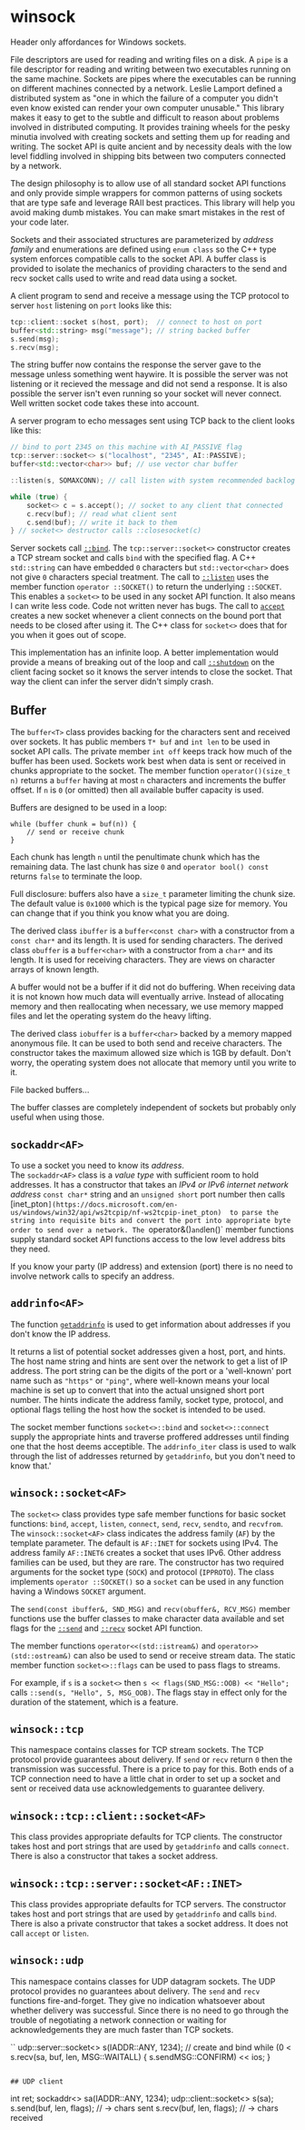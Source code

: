 # winsock

Header only affordances for Windows sockets.

File descriptors are used for reading and writing files on a disk. 
A `pipe` is a file descriptor for reading and writing between two executables running on the same machine.
Sockets are pipes where the executables can be running on different machines connected by a network.
Leslie Lamport defined a distributed system as "one in which the failure of a computer you didn't even 
know existed can render your own computer unusable." This library makes it easy
to get to the subtle and difficult to reason about problems involved in distributed computing.
It provides training wheels for the pesky minutia involved with creating sockets
and setting them up for reading and writing. The socket API is quite ancient and
by necessity deals with the low level fiddling involved in shipping bits
between two computers connected by a network.

The design philosophy is to allow use of all standard socket API functions
and only provide simple wrappers for common patterns of using sockets
that are type safe and leverage RAII best practices. 
This library will help you avoid making dumb mistakes. 
You can make smart mistakes in the rest of your code later.

Sockets and their associated structures are parameterized by _address family_
and enumerations are defined using `enum class`
so the C++ type system enforces compatible calls to the socket API. 
A buffer class is provided to isolate the mechanics of
providing characters to the send and recv socket calls used to write
and read data using a socket.

A client program to send and receive a message using the TCP protocol to server 
`host` listening on `port` looks like this:
```C++
tcp::client::socket s(host, port);  // connect to host on port
buffer<std::string> msg("message"); // string backed buffer
s.send(msg);
s.recv(msg);
```
The string buffer now contains the response the server gave to the message
unless something went haywire.
It is possible the server was not
listening or it recieved the message and did not send a response.
It is also possible the server isn't even running so your socket will
never connect. Well written socket code takes these into account.

A server program to echo messages sent using TCP back to the client looks like this:
```C++
// bind to port 2345 on this machine with AI_PASSIVE flag
tcp::server::socket<> s("localhost", "2345", AI::PASSIVE);
buffer<std::vector<char>> buf; // use vector char buffer 

::listen(s, SOMAXCONN); // call listen with system recommended backlog

while (true) {
	socket<> c = s.accept(); // socket to any client that connected
	c.recv(buf); // read what client sent
	c.send(buf); // write it back to them
} // socket<> destructor calls ::closesocket(c)
```
Server sockets call [`::bind`](https://docs.microsoft.com/en-us/windows/win32/api/winsock/nf-winsock-bind).
The `tcp::server::socket<>` constructor creates a TCP stream socket and calls
`bind` with the specified flag.
A C++ `std::string` can have embedded `0` characters but `std::vector<char>` does not give `0` characters special treatment.
The call to [`::listen`](https://docs.microsoft.com/en-us/windows/win32/api/winsock2/nf-winsock2-listen)
uses the member function `operator ::SOCKET()` to return
the underlying `::SOCKET`. This enables a `socket<>` to be used in any socket API function. 
It also means I can write less code. Code not written never has bugs.
The call to [`accept`](https://docs.microsoft.com/en-us/windows/win32/api/winsock2/nf-winsock2-accept)
creates a new socket whenever a client connects on the bound port that needs to be closed after using it.
The C++ class for `socket<>` does that for you when it goes out of scope.

This implementation has an infinite loop. A better implementation would provide a means of
breaking out of the loop and call [`::shutdown`](https://docs.microsoft.com/en-us/windows/win32/api/winsock2/nf-winsock2-shutdown)
on the client facing socket so it knows the server intends to close the socket.
That way the client can infer the server didn't simply crash.  

## Buffer

The `buffer<T>` class provides backing for the characters sent and received over sockets.
It has public members `T* buf` and `int len` to be used in socket API calls.
The private member `int off` keeps track how much of the buffer has been used.
Sockets work best when data is sent or received in chunks appropriate to the socket.
The member function `operator()(size_t n)` returns a `buffer` having
at most `n` characters and increments the buffer offset.
If `n` is `0` (or omitted) then all available buffer capacity is used.

Buffers are designed to be used in a loop:
```
while (buffer chunk = buf(n)) {
	// send or receive chunk
}
```
Each chunk has length `n` until the penultimate chunk which has the remaining
data. The last chunk has size `0` and `operator bool() const` returns
`false` to terminate the loop.

Full disclosure: buffers also have a `size_t` parameter limiting the
chunk size. The default value is `0x1000` which is the typical page
size for memory. You can change that if you think you know what you
are doing.

The derived class `ibuffer` is a `buffer<const char>` with a constructor
from a `const char*` and its length. It is used for sending characters.
The derived class `obuffer` is a `buffer<char>` with a constructor
from a `char*` and its length. It is used for receiving characters. 
They are views on character arrays of known length.

A buffer would not be a buffer if it did not do buffering.
When receiving data it is not known how much data will
eventually arrive. Instead of allocating memory and then reallocating
when necessary, we use memory mapped files and let the
operating system do the heavy lifting.

The derived class `iobuffer` is a
`buffer<char>` backed by a memory mapped anonymous file. It
can be used to both send and receive characters. The constructor
takes the maximum allowed size which is 1GB by default.
Don't worry, the operating system does not allocate that
memory until you write to it.

File backed buffers...

The buffer classes are completely independent of sockets but probably only useful when using those.

## `sockaddr<AF>`

To use a socket you need to know its _address_.  
The `sockaddr<AF>` class is a _value type_ with sufficient room to hold addresses. 
It has a constructor that takes an _IPv4 or IPv6 internet network address_ `const char*` string 
and an `unsigned short` port number then calls
[inet_pton`](https://docs.microsoft.com/en-us/windows/win32/api/ws2tcpip/nf-ws2tcpip-inet_pton) 
to parse the string into requisite bits and convert the port into appropriate byte order
to send over a network.
The `operator&()` and `len()` member functions supply 
standard socket API functions access to the low level address bits they need.

If you know your party (IP address) and extension (port) there is no need to
involve network calls to specify an address.

## `addrinfo<AF>`

The function [`getaddrinfo`](https://docs.microsoft.com/en-us/windows/win32/api/ws2tcpip/nf-ws2tcpip-getaddrinfo)
is used to get information about addresses if you don't know the IP address.

It returns a list of potential socket addresses given a host, port, and hints.
The host name string and hints are sent over the network to get a list of IP address.
The port string can be the digits of the port or a 'well-known' port name such as `"https"` or `"ping"`,
where well-known means your local machine is set up to convert that into the actual unsigned short
port number. The hints indicate the address family, socket type, protocol, and optional
flags telling the host how the socket is intended to be used.

The socket member functions `socket<>::bind` and `socket<>::connect` supply the
appropriate hints and traverse proffered addresses until finding one that the
host deems acceptible. The `addrinfo_iter` class is used to walk through
the list of addresses returned by `getaddrinfo`, but you don't need to know that.'

## `winsock::socket<AF>`

The `socket<>` class provides type safe member functions for basic socket functions:
`bind`, `accept`, `listen`, `connect`, `send`, `recv`, `sendto`, and `recvfrom`.
The `winsock::socket<AF>` class indicates the address family (`AF`) by the template parameter.
The default is `AF::INET` for sockets using IPv4. The address family `AF::INET6`
creates a socket that uses IPv6. Other address families can be used, but they are rare.
The constructor has two required arguments for the socket type (`SOCK`) and protocol (`IPPROTO`).
The class implements `operator ::SOCKET()` so a `socket` can be used in any
function having a Windows `SOCKET` argument.

The `send(const ibuffer&, SND_MSG)` and `recv(obuffer&, RCV_MSG)` member functions use the buffer classes 
to make character data available and set flags for the 
[`::send`](https://docs.microsoft.com/en-us/windows/win32/api/Winsock2/nf-winsock2-send) and 
[`::recv`](https://docs.microsoft.com/en-us/windows/win32/api/winsock2/nf-winsock2-recv) socket API function.

The member functions `operator<<(std::istream&)` and `operator>>(std::ostream&)` can also be used to send or
receive stream data.
The static member function `socket<>::flags` can be used to pass flags to streams.

For example, if `s` is a `socket<>` then `s << flags(SND_MSG::OOB) << "Hello";` calls
`::send(s, "Hello", 5, MSG_OOB)`. The flags stay in effect only for the duration of
the statement, which is a feature.

## `winsock::tcp`

This namespace contains classes for TCP stream sockets. 
The TCP protocol provide guarantees about delivery. If `send`
or `recv` return `0` then the transmission was successful.
There is a price to pay for this. Both ends of a TCP connection
need to have a little chat in order to set up a socket and
sent or received data use acknowledgements to guarantee delivery.

## `winsock::tcp::client::socket<AF>`

This class provides appropriate defaults for TCP clients. The constructor takes host and port
strings that are used by `getaddrinfo` and calls `connect`. There is also a constructor
that takes a socket address.

## `winsock::tcp::server::socket<AF::INET>`

This class provides appropriate defaults for TCP servers. The constructor takes host and port
strings that are used by `getaddrinfo` and calls `bind`. There is also a private constructor
that takes a socket address. It does not call `accept` or `listen`.

## `winsock::udp`

This namespace contains classes for UDP datagram sockets.
The UDP protocol provides no guarantees about delivery.
The `send` and `recv` functions fire-and-forget. They give
no indication whatsoever about whether delivery was successful.
Since there is no need to go through the trouble of negotiating
a network connection or waiting for acknowledgements they are much faster
than TCP sockets.

``
udp::server::socket<> s(IADDR::ANY, 1234); // create and bind
while (0 < s.recv(sa, buf, len, MSG::WAITALL) {
	s.sendMSG::CONFIRM) << ios;
}
```

## UDP client
```
int ret;
sockaddr<> sa(IADDR::ANY, 1234);
udp::client::socket<> s(sa);
s.send(buf, len, flags); // -> chars sent
s.recv(buf, len, flags); // -> chars received
```
